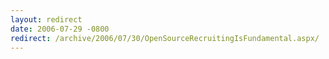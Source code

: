 ```yaml
---
layout: redirect
date: 2006-07-29 -0800
redirect: /archive/2006/07/30/OpenSourceRecruitingIsFundamental.aspx/
---
```

